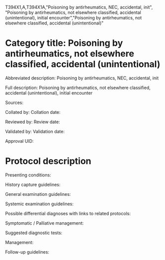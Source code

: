 T394X1,A,T394X1A,"Poisoning by antirheumatics, NEC, accidental, init", "Poisoning by antirheumatics, not elsewhere classified, accidental (unintentional), initial encounter","Poisoning by antirheumatics, not elsewhere classified, accidental (unintentional)"
# Category title: Poisoning by antirheumatics, not elsewhere classified, accidental (unintentional)

Abbreviated description: Poisoning by antirheumatics, NEC, accidental, init

Full description: Poisoning by antirheumatics, not elsewhere classified, accidental (unintentional), initial encounter

Sources:

Collated by:
Collation date:

Reviewed by:
Review date:

Validated by:
Validation date:

Approval UID:

# Protocol description

Presenting conditions:

History capture guidelines:

General examination guidelines:

Systemic examination guidelines:

Possible differential diagnoses with links to related protocols:

Symptomatic / Palliative management:

Suggested diagnostic tests:

Management:

Follow-up guidelines:
